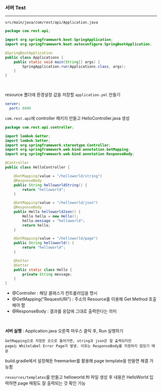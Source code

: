 ### 서버 Test

------

`src/main/java/com/rest/api/Application.java`

```java
package com.rest.api;

import org.springframework.boot.SpringApplication;
import org.springframework.boot.autoconfigure.SpringBootApplication;

@SpringBootApplication
public class Applications {
    public static void main(String[] args) {
        SpringApplication.run(Applications.class, args);
    }
}
```

<br>

resource 폴더에 환경설정 값을 저장할 `application.yml` 만들기

```yml
server:
  port: 8000
```

`com.rest.api`에 controller 패키지 만들고 HelloController.java 생성

```java
package com.rest.api.controller;

import lombok.Getter;
import lombok.Setter;
import org.springframework.stereotype.Controller;
import org.springframework.web.bind.annotation.GetMapping;
import org.springframework.web.bind.annotation.ResponseBody;

@Controller
public class HelloController {

    @GetMapping(value = "/helloworld/string")
    @ResponseBody
    public String helloworldString() {
        return "helloworld";
    }

    @GetMapping(value = "/helloworld/json")
    @ResponseBody
    public Hello helloworldJson() {
        Hello hello = new Hello();
        hello.message = "helloworld";
        return hello;
    }

    @GetMapping(value = "/helloworld/page")
    public String helloworld() {
        return "helloworld";
    }

    @Setter
    @Getter
    public static class Hello {
        private String message;
    }
}
```

- @Controller : 해당 클래스가 컨트롤러임을 명시
- @GetMapping("RequestURI") : 주소의 Resource를 이용해 Get Method 호출해야 함
- @ResponseBody : 결과를 응답에 그대로 출력한다는 의미

<br>

**서버 실행** : Application.java 오른쪽 마우스 클릭 후, Run 실행하기

```
GetMapping으로 지정한 곳으로 들어가면, string과 json은 잘 출력되지만
page는 Whitelabel Error Page가 발생. 이유는 ResponseBody를 지정하지 않았기 때문
```

build.gradle에서 설정해둔 freemarker를 활용해 page template을 만들면 해결 가능함

`resources/templates`를 만들고 helloworld.ftl 파일 생성 후 내용은 HelloWorld 입력하면 page 매핑도 잘 출력되는 것 확인 가능